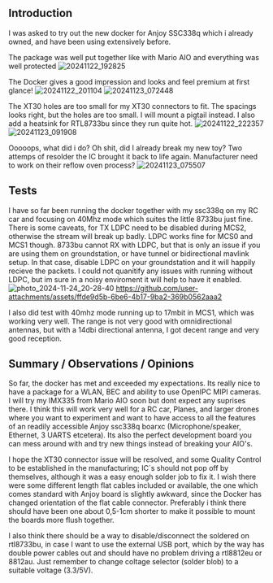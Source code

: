 ## Introduction
I was asked to try out the new docker for Anjoy SSC338q which i already owned, and have been using extensively before.

The package was well put together like with Mario AIO and everything was well protected
![20241122_192825](https://github.com/user-attachments/assets/ab6b6d18-5638-4805-8479-fa440d676f92)

The Docker gives a good impression and looks and feel premium at first glance!
![20241122_201104](https://github.com/user-attachments/assets/52261a7e-ba37-482d-9323-94e8f27565e5)
![20241123_072448](https://github.com/user-attachments/assets/634d1651-8c7e-49bc-83a1-13193976545a)

The XT30 holes are too small for my XT30 connectors to fit. The spacings looks right, but the holes are too small. I will mount a pigtail instead. I also add a heatsink for RTL8733bu since they run quite hot.
![20241122_222357](https://github.com/user-attachments/assets/0cc3e7c3-fda6-4319-bbd7-9128828e3cb6)
![20241123_091908](https://github.com/user-attachments/assets/7182258b-15f5-496b-b39a-1a134d91831a)

Ooooops, what did i do? Oh shit, did I already break my new toy? Two attemps of resolder the IC brought it back to life again. Manufacturer need to work on their reflow oven process?
![20241123_075507](https://github.com/user-attachments/assets/b4da7686-5e9c-4cc5-8818-eb79d6c6c533)

## Tests
I have so far been running the docker together with my ssc338q on my RC car and focusing on 40Mhz mode which suites the little 8733bu just fine. There is some caveats, for TX LDPC need to be disabled during MCS2, otherwise the stream will break up badly. LDPC works fine for MCS0 and MCS1 though. 8733bu cannot RX with LDPC, but that is only an issue if you are using them on groundstation, or have tunnel or bidirectional mavlink setup. In that case, disable LDPC on your groundstation and it will happily recieve the packets. I could not quanitify any issues with running without LDPC, but im sure in a noisy enviroment it will help to have it enabled.
![photo_2024-11-24_20-28-40](https://github.com/user-attachments/assets/a0b00829-7628-4740-881e-ee6d30aae80b)
https://github.com/user-attachments/assets/ffde9d5b-6be6-4b17-9ba2-369b0562aaa2

I also did test with 40mhz mode running up to 17mbit in MCS1, which was working very well. The range is not very good with omnidirectional antennas, but with a 14dbi directional antenna, I got decent range and very good reception.

## Summary / Observations / Opinions
So far, the docker has met and exceeded my expectations. Its really nice to have a package for a WLAN, BEC and ability to use OpenIPC MIPI cameras. I will try my IMX335 from Mario AIO soon but dont expect any suprises there.
I think this will work very well for a RC car, Planes, and larger drones where you want to experiment and want to have access to all the features of an readily accessible Anjoy ssc338q boarxc (Microphone/speaker, Ethernet, 3 UARTS etcetera). Its also the perfect development board you can mess around with and try new things instead of breaking your AIO's.

I hope the XT30 connector issue will be resolved, and some Quality Control to be established in the manufacturing; IC´s should not pop off by themselves, although it was a easy enough solder job to fix it.
I wish there were some different length flat cables included or available, the one which comes standard with Anjoy board is slightly awkward, since the Docker has changed orientation of the flat cable connector. Preferably i think there should have been one about 0,5-1cm shorter to make it possible to mount the boards more flush together.

I also think there should be a way to disable/disconnect the soldered on rtl8733bu, in case I want to use the external USB port, which by the way has double power cables out and should have no problem driving a rtl8812eu or 8812au. Just remember to change coltage selector (solder blob) to a suitable voltage (3.3/5V).



